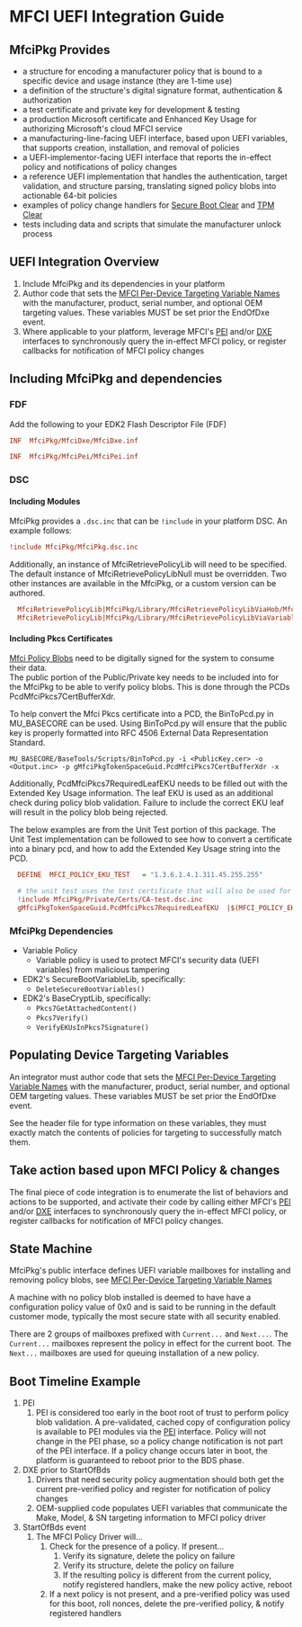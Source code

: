 # MFCI UEFI Integration Guide

## MfciPkg Provides

* a structure for encoding a manufacturer policy that is bound to a specific device and usage instance (they are 1-time use)
* a definition of the structure's digital signature format, authentication & authorization
* a test certificate and private key for development & testing
* a production Microsoft certificate and Enhanced Key Usage for authorizing Microsoft's cloud MFCI service
* a manufacturing-line-facing UEFI interface, based upon UEFI variables, that supports creation, installation, and
    removal of policies
* a UEFI-implementor-facing UEFI interface that reports the in-effect policy and notifications of policy changes
* a reference UEFI implementation that handles the authentication, target validation, and structure parsing,
translating signed policy blobs into actionable 64-bit policies
* examples of policy change handlers for [Secure Boot Clear](../MfciDxe/SecureBootClear.c) and [TPM Clear](../MfciDxe/TpmClear.c)
* tests including data and scripts that simulate the manufacturer unlock process

## UEFI Integration Overview

1. Include MfciPkg and its dependencies in your platform
2. Author code that sets the [MFCI Per-Device Targeting Variable Names](../Include/MfciVariables.h) with the
manufacturer, product, serial number, and optional OEM targeting values.  These variables MUST be set prior the EndOfDxe
event.
3. Where applicable to your platform, leverage MFCI's [PEI](../Include/Ppi/MfciPolicyPpi.h) and/or [DXE](../Include/Protocol/MfciProtocol.h)
interfaces to synchronously query the in-effect MFCI policy, or register callbacks for notification of MFCI policy changes

## Including MfciPkg and dependencies

### FDF

Add the following to your EDK2 Flash Descriptor File (FDF)

```INI
INF  MfciPkg/MfciDxe/MfciDxe.inf
```

```INI
INF  MfciPkg/MfciPei/MfciPei.inf
```

### DSC

#### Including Modules

MfciPkg provides a ```.dsc.inc``` that can be ```!include``` in your platform DSC.
An example follows:

```INI
!include MfciPkg/MfciPkg.dsc.inc
```

Additionally, an instance of MfciRetrievePolicyLib will need to be specified. The default instance of MfciRetrievePolicyLibNull
must be overridden. Two other instances are available in the MfciPkg, or a custom version can be authored.

```INI
  MfciRetrievePolicyLib|MfciPkg/Library/MfciRetrievePolicyLibViaHob/MfciRetrievePolicyLibViaHob.inf
  MfciRetrievePolicyLib|MfciPkg/Library/MfciRetrievePolicyLibViaVariable/MfciRetrievePolicyLibViaVariable.inf
```

#### Including Pkcs Certificates

[Mfci Policy Blobs](Mfci_Structures.md) need to be digitally signed for the system to consume their data.  
The public portion of the Public/Private key needs to be included into for the MfciPkg to be able to verify
policy blobs. This is done through the PCDs PcdMfciPkcs7CertBufferXdr.

To help convert the Mfci Pkcs certificate into a PCD, the BinToPcd.py in MU_BASECORE can be used. Using
BinToPcd.py will ensure that the public key is properly formatted into RFC 4506 External Data
Representation Standard.

```
MU_BASECORE/BaseTools/Scripts/BinToPcd.py -i <PublicKey.cer> -o <Output.inc> -p gMfciPkgTokenSpaceGuid.PcdMfciPkcs7CertBufferXdr -x
```

Additionally, PcdMfciPkcs7RequiredLeafEKU needs to be filled out with the Extended Key Usage information.
The leaf EKU is used as an additional check during policy blob validation. Failure to include the correct
EKU leaf will result in the policy blob being rejected.

The below examples are from the Unit Test portion of this package. The Unit Test implementation can be
followed to see how to convert a certificate into a binary pcd, and how to add the Extended Key Usage
string into the PCD.

```INI
  DEFINE  MFCI_POLICY_EKU_TEST   = "1.3.6.1.4.1.311.45.255.255"

  # the unit test uses the test certificate that will also be used for testing end-to-end scenarios
  !include MfciPkg/Private/Certs/CA-test.dsc.inc
  gMfciPkgTokenSpaceGuid.PcdMfciPkcs7RequiredLeafEKU  |$(MFCI_POLICY_EKU_TEST)   # use the test version

```

### MfciPkg Dependencies

* Variable Policy
  * Variable policy is used to protect MFCI's security data (UEFI variables) from malicious tampering
* EDK2's SecureBootVariableLib, specifically:
  * ```DeleteSecureBootVariables()```
* EDK2's BaseCryptLib, specifically:
  * ```Pkcs7GetAttachedContent()```
  * ```Pkcs7Verify()```
  * ```VerifyEKUsInPkcs7Signature()```

## Populating Device Targeting Variables

An integrator must author code that sets the [MFCI Per-Device Targeting Variable Names](../Include/MfciVariables.h) with
the manufacturer, product, serial number, and optional OEM targeting values.  These variables MUST be set prior the
EndOfDxe event.

See the header file for type information on these variables, they must exactly match the contents of policies for
targeting to successfully match them.

## Take action based upon MFCI Policy & changes

The final piece of code integration is to enumerate the list of behaviors and actions to be supported, and activate
their code by calling either MFCI's [PEI](../Include/Ppi/MfciPolicyPpi.h) and/or [DXE](../Include/Protocol/MfciProtocol.h)
interfaces to synchronously query the in-effect MFCI policy, or register callbacks for notification of MFCI policy changes.

## State Machine

MfciPkg's public interface defines UEFI variable mailboxes for installing and removing policy blobs, see
[MFCI Per-Device Targeting Variable Names](../Include/MfciVariables.h)

A machine with no policy blob installed is deemed to have have a configuration policy value of 0x0 and is
said to be running in the default customer mode, typically the most secure state with all security enabled.

There are 2 groups of mailboxes prefixed with ```Current...``` and ```Next...```.  The ```Current...```
mailboxes represent the policy in effect for the current boot.  The ```Next...``` mailboxes are used for queuing
installation of a new policy.

## Boot Timeline Example

1. PEI
    1. PEI is considered too early in the boot root of trust to perform policy blob validation. A pre-validated, cached
        copy of configuration policy is available to PEI modules via the [PEI](../Include/Ppi/MfciPolicyPpi.h)
        interface. Policy will not change in the PEI phase, so a policy change notification is not part of the PEI
        interface. If a policy change occurs later in boot, the platform is guaranteed to reboot prior to the BDS phase.
2. DXE prior to StartOfBds
    1. Drivers that need security policy augmentation should both get the current pre-verified
    policy and register for notification of policy changes
    2. OEM-supplied code populates UEFI variables that communicate the Make, Model, & SN targeting
    information to MFCI policy driver
3. StartOfBds event
    1. The MFCI Policy Driver will...
        1. Check for the presence of a policy.  If present...
            1. Verify its signature, delete the policy on failure
            2. Verify its structure, delete the policy on failure
            3. If the resulting policy is different from the current policy, notify registered handlers,
            make the new policy active, reboot
        2. If a next policy is not present, and a pre-verified policy was used for this boot, roll
        nonces, delete the pre-verified policy, & notify registered handlers
